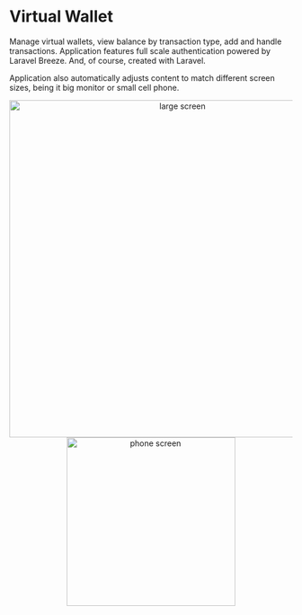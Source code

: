# Virtual Wallet

Manage virtual wallets, view balance by transaction type, add and handle transactions. Application features full scale
authentication powered by Laravel Breeze. And, of course, created with Laravel.

Application also automatically adjusts content to match different screen sizes, being it big monitor or small cell
phone.

<div align="center">
<img src="https://www.dropbox.com/s/wcl23mrql00y3fh/1.png?raw=1" width="600px" alt="large screen">
<img src="https://www.dropbox.com/s/5d4a779kzy8jeyl/2.png?raw=1" width="300px" alt="phone screen">
</div>
